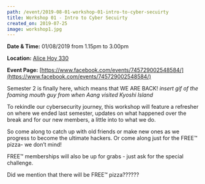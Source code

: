 ```yaml
---
path: /event/2019-08-01-workshop-01-intro-to-cyber-secuirty
title: Workshop 01 - Intro to Cyber Secuirty
created_on: 2019-07-25
image: workshop1.jpg
---
```


**Date & Time:** 01/08/2019 from 1.15pm to 3.00pm

**Location:** [Alice Hoy 330](https://studentvip.com.au/unimelb/parkville/maps/126550)

**Event Page:** [https://www.facebook.com/events/745729002548584/](https://www.facebook.com/events/745729002548584/)


Semester 2 is finally here, which means that 
WE 
ARE 
BACK! 
*insert gif of the foaming mouth guy from when Aang visited Kyoshi Island*

To rekindle our cybersecurity journey, this workshop will feature a refresher on where we ended last semester, updates on what happened over the break and for our new members, a little into to what we do. 

So come along to catch up with old friends or make new ones as we progress to become the ultimate hackers.
Or come along just for the FREE™ pizza- we don’t mind!

FREE™ memberships will also be up for grabs - just ask for the special challenge.

Did we mention that there will be FREE™ pizza??????